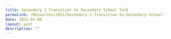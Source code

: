 ```yaml
---
title: Secondary 1 Transition to Secondary School Talk
permalink: /Resources/2021/Secondary-1-Transition-to-Secondary-School-Talk
date: 2021-01-08
layout: post
description: ""
---
```

